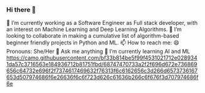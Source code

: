 ### Hi there 👋

🔭 I’m currently working as a Software Engineer as Full stack developer, with an interest on Machine Learning and Deep Learning Algorithms.
👯 I’m looking to collaborate in making a cumulative list of algorithm-based beginner friendly projects in Python and ML.
📫 How to reach me: 
😄 Pronouns: She/Her
💬 Ask me anything
🌱 I’m currently learning AI and ML
https://camo.githubusercontent.com/bf33b814be5f99f4531021712e0289341da57c3716563e184936712b81751fbd/68747470733a2f2f696d672e736869656c64732e696f2f7374617469632f76313f6c6162656c3d266d6573736167653d507974686f6e26636f6c6f723d626c61636b266c6f676f3d707974686f6e
